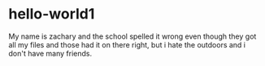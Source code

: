 # hello-world1

My name is zachary and the school spelled it wrong even though they got all my files and those had it on there right, but i hate the outdoors and i don't have many friends.
